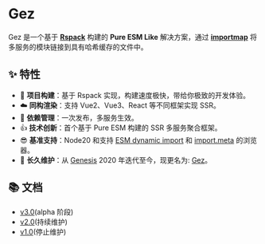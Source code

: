 # Gez
Gez 是一个基于 **[Rspack](https://rspack.dev/)** 构建的 **Pure ESM Like** 解决方案，通过 **[importmap](https://developer.mozilla.org/zh-CN/docs/Web/HTML/Element/script/type/importmap)** 将多服务的模块链接到具有哈希缓存的文件中。

## ✨ 特性
- 🚀 **项目构建**：基于 Rspack 实现，构建速度极快，带给你极致的开发体验。
- ☁️ **同构渲染**：支持 Vue2、Vue3、React 等不同框架实现 SSR。
- 🎯 **依赖管理**：一次发布，多服务生效。
- 👍 **技术创新**：首个基于 Pure ESM 构建的 SSR 多服务聚合框架。
- 😎 **基准支持**：Node20 和支持 [ESM dynamic import](https://caniuse.com/es6-module-dynamic-import) 和 [import.meta](https://caniuse.com/mdn-javascript_operators_import_meta) 的浏览器。
- 👏 **长久维护**：从 [Genesis](https://www.npmjs.com/package/@fmfe/genesis-core) 2020 年迭代至今，现更名为: [Gez](https://www.npmjs.com/package/@gez/core)。

## 📚 文档
- [v3.0](https://dp-os.github.io/gez/index.html)(alpha 阶段)
- [v2.0](https://github.com/dp-os/gez/blob/v2/docs/zh-CN/README.md)(持续维护)
- [v1.0](https://fmfe.github.io/genesis-docs/guide/)(停止维护)